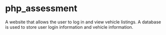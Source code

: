 # php_assessment
A website that allows the user to log in and view vehicle listings. A database is used to store user login information and vehicle information.

